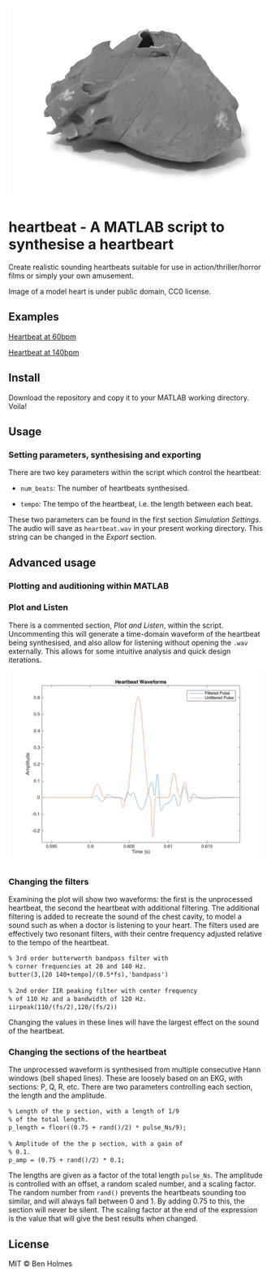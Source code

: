 ![A model heart](/media/heart.jpg)

# heartbeat - A MATLAB script to synthesise a heartbeart

Create realistic sounding heartbeats suitable for use in action/thriller/horror films or simply your own amusement.

Image of a model heart is under public domain, CC0 license.

## Examples

[Heartbeat at 60bpm](/media/heartbeat-60bpm.wav)

[Heartbeat at 140bpm](/media/heartbeat-60bpm.wav)

## Install

Download the repository and copy it to your MATLAB working directory. Voila!

## Usage

### Setting parameters, synthesising and exporting

There are two key parameters within the script which control the heartbeat:

- `num_beats`: The number of heartbeats synthesised.

- `tempo`: The tempo of the heartbeat, i.e. the length between each beat.

These two parameters can be found in the first section *Simulation Settings*. The audio will save as `heartbeat.wav` in your present working directory. This string can be changed in the *Export* section.

## Advanced usage

### Plotting and auditioning within MATLAB

### Plot and Listen

There is a commented section, *Plot and Listen*, within the script. Uncommenting this will generate a time-domain waveform of the heartbeat being synthesised, and also allow for listening without opening the `.wav` externally. This allows for some intuitive analysis and quick design iterations.

![An example waveform](/media/heartbeat.png)


### Changing the filters

Examining the plot will show two waveforms: the first is the unprocessed heartbeat, the second the heartbeat with additional filtering. The additional filtering is added to recreate the sound of the chest cavity, to model a sound such as when a doctor is listening to your heart. The filters used are effectively two resonant filters, with their centre frequency adjusted relative to the tempo of the heartbeat.

    % 3rd order butterworth bandpass filter with
    % corner frequencies at 20 and 140 Hz.
    butter(3,[20 140+tempo]/(0.5*fs),'bandpass')

    % 2nd order IIR peaking filter with center frequency
    % of 110 Hz and a bandwidth of 120 Hz.
    iirpeak(110/(fs/2),120/(fs/2))

Changing the values in these lines will have the largest effect on the sound of the heartbeat.

### Changing the sections of the heartbeat

The unprocessed waveform is synthesised from multiple consecutive Hann windows (bell shaped lines). These are loosely based on an EKG, with sections: P, Q, R, etc. There are two parameters controlling each section, the length and the amplitude.

    % Length of the p section, with a length of 1/9
    % of the total length.
    p_length = floor((0.75 + rand()/2) * pulse_Ns/9);

    % Amplitude of the the p section, with a gain of
    % 0.1.
    p_amp = (0.75 + rand()/2) * 0.1;

The lengths are given as a factor of the total length `pulse_Ns`. The amplitude is controlled with an offset, a random scaled number, and a scaling factor. The random number from `rand()` prevents the heartbeats sounding too similar, and will always fall between 0 and 1. By adding 0.75 to this, the section will never be silent. The scaling factor at the end of the expression is the value that will give the best results when changed.

## License

MIT © Ben Holmes
